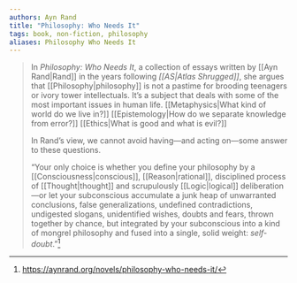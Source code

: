 ```yaml
---
authors: Ayn Rand
title: "Philosophy: Who Needs It"
tags: book, non-fiction, philosophy
aliases: Philosophy Who Needs It
---
```


>In *Philosophy: Who Needs It*, a collection of essays written by [[Ayn Rand|Rand]] in the years following *[[AS|Atlas Shrugged]]*, she argues that [[Philosophy|philosophy]] is not a pastime for brooding teenagers or ivory tower intellectuals. It’s a subject that deals with some of the most important issues in human life. [[Metaphysics|What kind of world do we live in?]] [[Epistemology|How do we separate knowledge from error?]] [[Ethics|What is good and what is evil?]]
>
>In Rand’s view, we cannot avoid having—and acting on—some answer to these questions.
>
>“Your only choice is whether you define your philosophy by a [[Consciousness|conscious]], [[Reason|rational]], disciplined process of [[Thought|thought]] and scrupulously [[Logic|logical]] deliberation—or let your subconscious accumulate a junk heap of unwarranted conclusions, false generalizations, undefined contradictions, undigested slogans, unidentified wishes, doubts and fears, thrown together by chance, but integrated by your subconscious into a kind of mongrel philosophy and fused into a single, solid weight: _self-doubt_.”[^1]

[^1]: https://aynrand.org/novels/philosophy-who-needs-it/